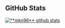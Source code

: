 ## **GitHub Stats**
<a href="https://github.com/Gurupreet">
 <img align="center" src="https://github-readme-stats.vercel.app/api?username=mkn96&show_icons=true&theme=city_lights&line_height=18" alt="**mkn96** github stats"/>
</a>
